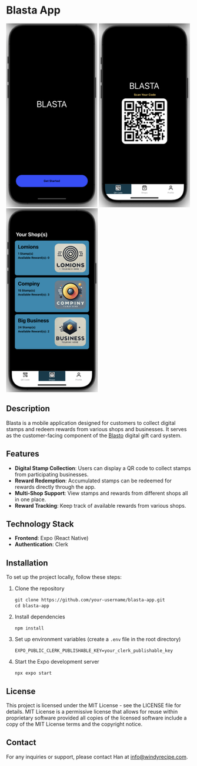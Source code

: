 # Blasta App

<img src="./onboarding-screenshoot.png" alt="Blasto Banner" height="500"/>
<img src="./qr-code-screenshoot.png" alt="Blasto Banner" height="500"/>
<img src="./your-shop-screenshoot.png" alt="Blasto Banner" height="500"/>

## Description

Blasta is a mobile application designed for customers to collect digital stamps and redeem rewards from various shops and businesses. It serves as the customer-facing component of the [Blasto](https://github.com/thchan1992/blasto) digital gift card system.

## Features

- **Digital Stamp Collection**: Users can display a QR code to collect stamps from participating businesses.
- **Reward Redemption**: Accumulated stamps can be redeemed for rewards directly through the app.
- **Multi-Shop Support**: View stamps and rewards from different shops all in one place.
- **Reward Tracking**: Keep track of available rewards from various shops.

## Technology Stack

- **Frontend**: Expo (React Native)
- **Authentication**: Clerk

## Installation

To set up the project locally, follow these steps:

1. Clone the repository

   ```
   git clone https://github.com/your-username/blasta-app.git
   cd blasta-app
   ```

2. Install dependencies

   ```
   npm install
   ```

3. Set up environment variables (create a `.env` file in the root directory)

   ```
   EXPO_PUBLIC_CLERK_PUBLISHABLE_KEY=your_clerk_publishable_key
   ```

4. Start the Expo development server
   ```
   npx expo start
   ```

## License

This project is licensed under the MIT License - see the LICENSE file for details.
MIT License is a permissive license that allows for reuse within proprietary software provided all copies of the licensed software include a copy of the MIT License terms and the copyright notice.

## Contact

For any inquiries or support, please contact Han at info@windyrecipe.com.
